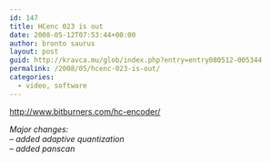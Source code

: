 ```yaml
---
id: 147
title: HCenc 023 is out
date: 2008-05-12T07:53:44+00:00
author: bronto saurus
layout: post
guid: http://kravca.mu/glob/index.php?entry=entry080512-005344
permalink: /2008/05/hcenc-023-is-out/
categories:
  - video, software
---
```

<a href="http://www.bitburners.com/hc-encoder/" target="_blank" >http://www.bitburners.com/hc-encoder/</a>

_Major changes:  
&#8211; added adaptive quantization  
&#8211; added panscan_